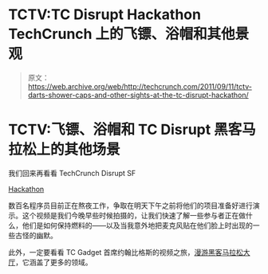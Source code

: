 # TCTV:TC Disrupt Hackathon TechCrunch 上的飞镖、浴帽和其他景观

> 原文：<https://web.archive.org/web/http://techcrunch.com/2011/09/11/tctv-darts-shower-caps-and-other-sights-at-the-tc-disrupt-hackathon/>

# TCTV:飞镖、浴帽和 TC Disrupt 黑客马拉松上的其他场景

我们回来再看看 TechCrunch Disrupt SF

[Hackathon](https://web.archive.org/web/20230205045417/http://disrupt.beta.techcrunch.com/SF2011/hackathon/)

数百名程序员目前正在熬夜工作，争取在明天下午之前将他们的项目准备好进行演示。这个视频是我们今晚早些时候拍摄的，让我们快速了解一些参与者正在做什么，他们是如何保持燃料的——以及当我意外地把麦克风贴在他们脸上时出现的一些古怪的幽默。

此外，一定要看看 TC Gadget 首席约翰比格斯的视频之旅，[漫游黑客马拉松大厅](https://web.archive.org/web/20230205045417/https://techcrunch.com/2011/09/10/tctv-roaming-the-hackathon-hall/)，它涵盖了更多的领域。